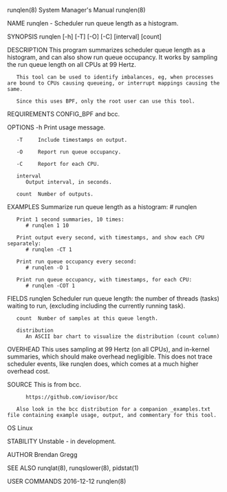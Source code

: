 runqlen(8)							    System Manager's Manual							    runqlen(8)

NAME
       runqlen - Scheduler run queue length as a histogram.

SYNOPSIS
       runqlen [-h] [-T] [-O] [-C] [interval] [count]

DESCRIPTION
       This  program summarizes scheduler queue length as a histogram, and can also show run queue occupancy. It works by sampling the run queue length on all
       CPUs at 99 Hertz.

       This tool can be used to identify imbalances, eg, when processes are bound to CPUs causing queueing, or interrupt mappings causing the same.

       Since this uses BPF, only the root user can use this tool.

REQUIREMENTS
       CONFIG_BPF and bcc.

OPTIONS
       -h     Print usage message.

       -T     Include timestamps on output.

       -O     Report run queue occupancy.

       -C     Report for each CPU.

       interval
	      Output interval, in seconds.

       count  Number of outputs.

EXAMPLES
       Summarize run queue length as a histogram:
	      # runqlen

       Print 1 second summaries, 10 times:
	      # runqlen 1 10

       Print output every second, with timestamps, and show each CPU separately:
	      # runqlen -CT 1

       Print run queue occupancy every second:
	      # runqlen -O 1

       Print run queue occupancy, with timestamps, for each CPU:
	      # runqlen -COT 1

FIELDS
       runqlen
	      Scheduler run queue length: the number of threads (tasks) waiting to run, (excluding including the currently running task).

       count  Number of samples at this queue length.

       distribution
	      An ASCII bar chart to visualize the distribution (count column)

OVERHEAD
       This uses sampling at 99 Hertz (on all CPUs), and in-kernel summaries, which should make overhead negligible. This does	not  trace  scheduler  events,
       like runqlen does, which comes at a much higher overhead cost.

SOURCE
       This is from bcc.

	      https://github.com/iovisor/bcc

       Also look in the bcc distribution for a companion _examples.txt file containing example usage, output, and commentary for this tool.

OS
       Linux

STABILITY
       Unstable - in development.

AUTHOR
       Brendan Gregg

SEE ALSO
       runqlat(8), runqslower(8), pidstat(1)

USER COMMANDS								  2016-12-12								    runqlen(8)
